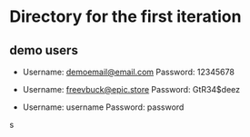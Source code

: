 # Directory for the first iteration #

## demo users ##
- Username: demoemail@email.com 
  Password: 12345678

- Username: freevbuck@epic.store 
  Password: GtR34$deez
  
- Username: username 
  Password: password
    
s